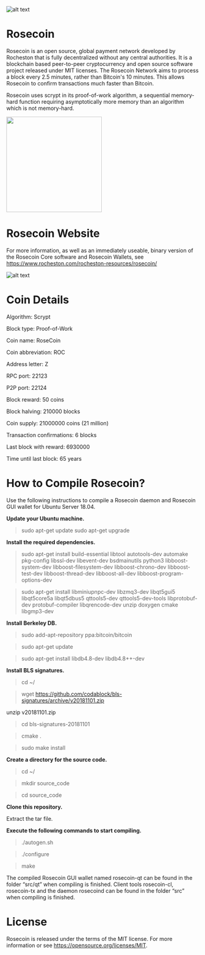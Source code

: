![alt text](https://www.rocheston.com/rocheston-resources/rosecoin/files/large_520258.png)
# Rosecoin
Rosecoin is an open source, global payment network developed by Rocheston that is fully decentralized without any central authorities. It is a blockchain based рееr-tо-рееr сrурtосurrеnсу аnd open ѕоurсе software project released under MIT lісеnѕеѕ. 
The Rosecoin Network aims to process a block every 2.5 minutes, rather than Bitcoin's 10 minutes. This allows Rosecoin to confirm transactions much faster than Bitcoin.

Rosecoin uses scrypt in its proof-of-work algorithm, a sequential memory-hard function requiring asymptotically more memory than an algorithm which is not memory-hard.


[<img src="https://www.rocheston.com/rocheston-resources/rosecoin/files/stacks-image-45c0b0d.png" width="250"/>](https://www.rocheston.com/rocheston-resources/rosecoin/files/stacks-image-45c0b0d.png)



# Rosecoin Website

For more information, as well as an immediately useable, binary version of the Rosecoin Core software and Rosecoin Wallets, see https://www.rocheston.com/rocheston-resources/rosecoin/

![alt text](https://www.rocheston.com/resources/rwammllet.png)
# Coin Details

Algorithm: Scrypt

Block type: Proof-of-Work

Coin name: RoseCoin

Coin abbreviation: ROC

Address letter: Z

RPC port: 22123

P2P port: 22124

Block reward: 50 coins

Block halving: 210000 blocks

Coin supply: 21000000 coins (21 million)

Transaction confirmations: 6 blocks

Last block with reward: 6930000

Time until last block:	65 years

# How to Compile Rosecoin?
Use the following instructions to compile a Rosecoin daemon and Rosecoin GUI wallet for Ubuntu Server 18.04.

**Update your Ubuntu machine.**

> sudo apt-get update
> sudo apt-get upgrade

**Install the required dependencies.**

> sudo apt-get install build-essential libtool autotools-dev automake pkg-config libssl-dev libevent-dev bsdmainutils python3 libboost-system-dev libboost-filesystem-dev libboost-chrono-dev libboost-test-dev libboost-thread-dev libboost-all-dev libboost-program-options-dev

> sudo apt-get install libminiupnpc-dev libzmq3-dev libqt5gui5 libqt5core5a libqt5dbus5 qttools5-dev qttools5-dev-tools libprotobuf-dev protobuf-compiler libqrencode-dev unzip doxygen cmake libgmp3-dev

**Install Berkeley DB.**

> sudo add-apt-repository ppa:bitcoin/bitcoin

> sudo apt-get update

> sudo apt-get install libdb4.8-dev libdb4.8++-dev

**Install BLS signatures.**

> cd ~/

> wget https://github.com/codablock/bls-signatures/archive/v20181101.zip

unzip v20181101.zip

> cd bls-signatures-20181101

> cmake .

> sudo make install

**Create a directory for the source code.**

> cd ~/

> mkdir source_code

> cd source_code

**Clone this repository.**

Extract the tar file.

**Execute the following commands to start compiling.**

> ./autogen.sh

> ./configure

> make

The compiled Rosecoin GUI wallet named rosecoin-qt can be found in the folder “src/qt” when compiling is finished. 
Client tools rosecoin-cl, rosecoin-tx and the daemon rosecoind can be found in the folder “src” when compiling is finished.

# License
Rosecoin is released under the terms of the MIT license. For more information or see https://opensource.org/licenses/MIT.
